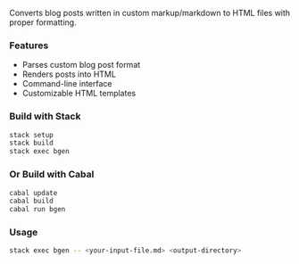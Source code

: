 Converts blog posts written in custom markup/markdown to HTML files with proper formatting.

### Features

- Parses custom blog post format
- Renders posts into HTML
- Command-line interface
- Customizable HTML templates

### Build with Stack
```bash
stack setup
stack build
stack exec bgen
```

### Or Build with Cabal
```bash
cabal update
cabal build
cabal run bgen
```

### Usage

```bash
stack exec bgen -- <your-input-file.md> <output-directory>
```